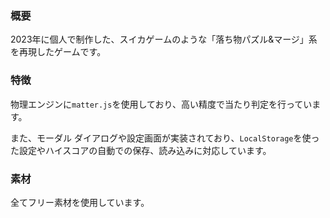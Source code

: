 ### 概要

2023年に個人で制作した、スイカゲームのような「落ち物パズル&マージ」系を再現したゲームです。


### 特徴

物理エンジンに```matter.js```を使用しており、高い精度で当たり判定を行っています。

また、モーダル ダイアログや設定画面が実装されており、```LocalStorage```を使った設定やハイスコアの自動での保存、読み込みに対応しています。


### 素材

全てフリー素材を使用しています。
